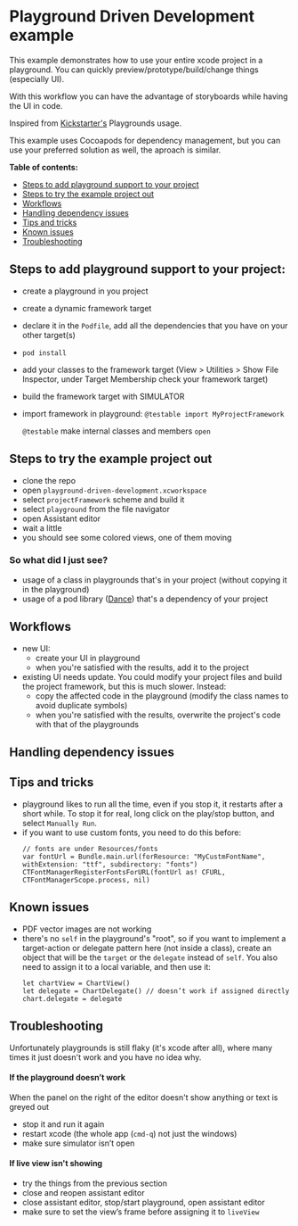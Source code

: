 
# Playground Driven Development example
This example demonstrates how to use your entire xcode project in a playground. You can quickly preview/prototype/build/change things (especially UI). 

With this workflow you can have the advantage of storyboards while having the UI in code.

Inspired from [Kickstarter's](https://github.com/kickstarter/ios-oss) Playgrounds usage.

This example uses Cocoapods for dependency management, but you can use your preferred solution as well, the aproach is similar.

**Table of contents:**

- [Steps to add playground support to your project](#steps-to-add-playground-support-to-your-project)
- [Steps to try the example project out](#steps-to-try-the-example-project-out)
- [Workflows](#workflows)
- [Handling dependency issues](#handling-dependency-issues)
- [Tips and tricks](#tips-and-tricks)
- [Known issues](#known-issues)
- [Troubleshooting](#troubleshooting)

## Steps to add playground support to your project:

- create a playground in you project
- create a dynamic framework target
- declare it in the `Podfile`, add all the dependencies that you have on your other target(s)
- `pod install`
- add your classes to the framework target (View > Utilities > Show File Inspector, under Target Membership check your framework target)
- build the framework target with SIMULATOR
- import framework in playground: `@testable import MyProjectFramework`
   
   `@testable` make internal classes and members `open`

## Steps to try the example project out

- clone the repo
- open `playground-driven-development.xcworkspace`
- select `projectFramework` scheme and build it
- select `playground` from the file navigator
- open Assistant editor
- wait a little
- you should see some colored views, one of them moving

### So what did I just see?

- usage of a class in playgrounds that's in your project (without copying it in the playground)
- usage of a pod library ([Dance](https://github.com/saoudrizwan/Dance)) that's a dependency of your project

## Workflows
- new UI:
  - create your UI in playground
  - when you're satisfied with the results, add it to the project
- existing UI needs update. You could modify your project files and build the project framework, but this is much slower. Instead:
  - copy the affected code in the playground (modify the class names to avoid duplicate symbols)
  - when you're satisfied with the results, overwrite the project's code with that of the playgrounds

## Handling dependency issues

## Tips and tricks

- playground likes to run all the time, even if you stop it, it restarts after a short while. To stop it for real, long click on the play/stop button, and select `Manually Run`.
- if you want to use custom fonts, you need to do this before:
   ```
   // fonts are under Resources/fonts
   var fontUrl = Bundle.main.url(forResource: "MyCustmFontName", withExtension: "ttf", subdirectory: "fonts")
   CTFontManagerRegisterFontsForURL(fontUrl as! CFURL, CTFontManagerScope.process, nil)
   ```
 
## Known issues

- PDF vector images are not working
- there's no `self` in the playground's "root", so if you want to implement a target-action or delegate pattern here (not inside a class), create an object that will be the `target` or the `delegate` instead of `self`. You also need to assign it to a local variable, and then use it:
   ```
   let chartView = ChartView()
   let delegate = ChartDelegate() // doesn’t work if assigned directly
   chart.delegate = delegate
   ```

## Troubleshooting

Unfortunately playgrounds is still flaky (it's xcode after all), where many times it just doesn't work and you have no idea why.

#### If the playground doesn’t work

When the panel on the right of the editor doesn't show anything or text is greyed out
- stop it and run it again
- restart xcode (the whole app (`cmd-q`) not just the windows)
- make sure simulator isn’t open

#### If live view isn't showing

- try the things from the previous section
- close and reopen assistant editor
- close assistant editor, stop/start playground, open assistant editor
- make sure to set the view’s frame before assigning it to `liveView`
